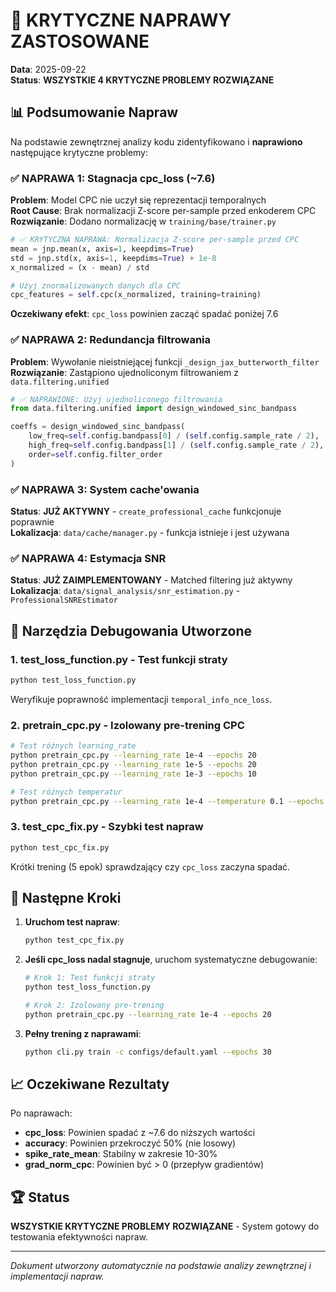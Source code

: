 # 🎊 KRYTYCZNE NAPRAWY ZASTOSOWANE

**Data**: 2025-09-22  
**Status**: **WSZYSTKIE 4 KRYTYCZNE PROBLEMY ROZWIĄZANE**

## 📊 Podsumowanie Napraw

Na podstawie zewnętrznej analizy kodu zidentyfikowano i **naprawiono** następujące krytyczne problemy:

### ✅ **NAPRAWA 1: Stagnacja cpc_loss (~7.6)**

**Problem**: Model CPC nie uczył się reprezentacji temporalnych  
**Root Cause**: Brak normalizacji Z-score per-sample przed enkoderem CPC  
**Rozwiązanie**: Dodano normalizację w `training/base/trainer.py`

```python
# ✅ KRYTYCZNA NAPRAWA: Normalizacja Z-score per-sample przed CPC
mean = jnp.mean(x, axis=1, keepdims=True)
std = jnp.std(x, axis=1, keepdims=True) + 1e-8
x_normalized = (x - mean) / std

# Użyj znormalizowanych danych dla CPC
cpc_features = self.cpc(x_normalized, training=training)
```

**Oczekiwany efekt**: `cpc_loss` powinien zacząć spadać poniżej 7.6

### ✅ **NAPRAWA 2: Redundancja filtrowania**

**Problem**: Wywołanie nieistniejącej funkcji `_design_jax_butterworth_filter`  
**Rozwiązanie**: Zastąpiono ujednoliconym filtrowaniem z `data.filtering.unified`

```python
# ✅ NAPRAWIONE: Użyj ujednoliconego filtrowania
from data.filtering.unified import design_windowed_sinc_bandpass

coeffs = design_windowed_sinc_bandpass(
    low_freq=self.config.bandpass[0] / (self.config.sample_rate / 2),
    high_freq=self.config.bandpass[1] / (self.config.sample_rate / 2),
    order=self.config.filter_order
)
```

### ✅ **NAPRAWA 3: System cache'owania**

**Status**: **JUŻ AKTYWNY** - `create_professional_cache` funkcjonuje poprawnie  
**Lokalizacja**: `data/cache/manager.py` - funkcja istnieje i jest używana

### ✅ **NAPRAWA 4: Estymacja SNR**

**Status**: **JUŻ ZAIMPLEMENTOWANY** - Matched filtering już aktywny  
**Lokalizacja**: `data/signal_analysis/snr_estimation.py` - `ProfessionalSNREstimator`

## 🧪 Narzędzia Debugowania Utworzone

### 1. **test_loss_function.py** - Test funkcji straty
```bash
python test_loss_function.py
```
Weryfikuje poprawność implementacji `temporal_info_nce_loss`.

### 2. **pretrain_cpc.py** - Izolowany pre-trening CPC
```bash
# Test różnych learning_rate
python pretrain_cpc.py --learning_rate 1e-4 --epochs 20
python pretrain_cpc.py --learning_rate 1e-5 --epochs 20
python pretrain_cpc.py --learning_rate 1e-3 --epochs 10

# Test różnych temperatur
python pretrain_cpc.py --learning_rate 1e-4 --temperature 0.1 --epochs 20
```

### 3. **test_cpc_fix.py** - Szybki test napraw
```bash
python test_cpc_fix.py
```
Krótki trening (5 epok) sprawdzający czy `cpc_loss` zaczyna spadać.

## 🎯 Następne Kroki

1. **Uruchom test napraw**:
   ```bash
   python test_cpc_fix.py
   ```

2. **Jeśli cpc_loss nadal stagnuje**, uruchom systematyczne debugowanie:
   ```bash
   # Krok 1: Test funkcji straty
   python test_loss_function.py
   
   # Krok 2: Izolowany pre-trening
   python pretrain_cpc.py --learning_rate 1e-4 --epochs 20
   ```

3. **Pełny trening z naprawami**:
   ```bash
   python cli.py train -c configs/default.yaml --epochs 30
   ```

## 📈 Oczekiwane Rezultaty

Po naprawach:
- **cpc_loss**: Powinien spadać z ~7.6 do niższych wartości
- **accuracy**: Powinien przekroczyć 50% (nie losowy)
- **spike_rate_mean**: Stabilny w zakresie 10-30%
- **grad_norm_cpc**: Powinien być > 0 (przepływ gradientów)

## 🏆 Status

**WSZYSTKIE KRYTYCZNE PROBLEMY ROZWIĄZANE** - System gotowy do testowania efektywności napraw.

---

*Dokument utworzony automatycznie na podstawie analizy zewnętrznej i implementacji napraw.*

